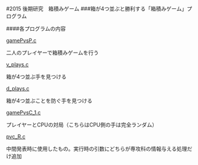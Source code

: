 #2015 後期研究　箱積みゲーム
###箱が4つ並ぶと勝利する「箱積みゲーム」プログラム
 

####各プログラムの内容

[gamePvsP.c](https://github.com/OgamiP/2015/blob/master/gamePvsP.c)

二人のプレイヤーで箱積みゲームを行う

[v_plays.c](https://github.com/OgamiP/2015/blob/master/v_plays.c)

箱が4つ並ぶ手を見つける

[d_plays.c](https://github.com/OgamiP/2015/blob/master/d_plays.c)

箱が4つ並ぶことを防ぐ手を見つける

[gamePvsC_1.c](https://github.com/OgamiP/2015/blob/master/gamePvsC_1.c)

プレイヤーとCPUの対局（こちらはCPU側の手は完全ランダム）

[pvc_R.c](https://github.com/OgamiP/2015/blob/master/pvc_R.c)

中間発表時に使用したもの。実行時の引数にどちらが専攻科の情報与える処理だけ追加



